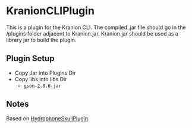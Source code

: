 # KranionCLIPlugin
This is a plugin for the Kranion CLI. The compiled .jar file should go in the /plugins folder adjacent to Kranion.jar.
Kranion.jar should be used as a library jar to build the plugin.

## Plugin Setup
- Copy Jar into Plugins Dir
- Copy libs into libs Dir
  - `gson-2.8.6.jar`

## Notes
Based on [HydrophoneSkullPlugin](https://github.com/jws2f/HydrophoneSkullPlugin).
